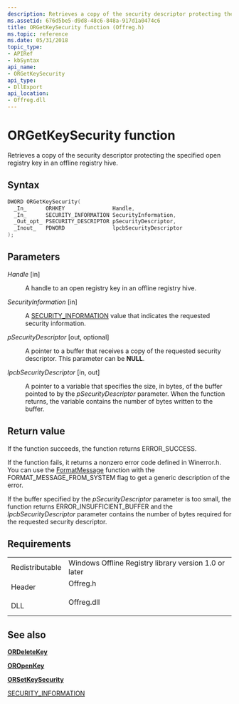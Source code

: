```yaml
---
description: Retrieves a copy of the security descriptor protecting the specified open registry key in an offline registry hive.
ms.assetid: 676d5be5-d9d8-48c6-848a-917d1a0474c6
title: ORGetKeySecurity function (Offreg.h)
ms.topic: reference
ms.date: 05/31/2018
topic_type: 
- APIRef
- kbSyntax
api_name: 
- ORGetKeySecurity
api_type: 
- DllExport
api_location: 
- Offreg.dll
---
```


# ORGetKeySecurity function

Retrieves a copy of the security descriptor protecting the specified open registry key in an offline registry hive.

## Syntax


```C++
DWORD ORGetKeySecurity(
  _In_      ORHKEY               Handle,
  _In_      SECURITY_INFORMATION SecurityInformation,
  _Out_opt_ PSECURITY_DESCRIPTOR pSecurityDescriptor,
  _Inout_   PDWORD               lpcbSecurityDescriptor
);
```



## Parameters

<dl> <dt>

*Handle* \[in\]
</dt> <dd>

A handle to an open registry key in an offline registry hive.

</dd> <dt>

*SecurityInformation* \[in\]
</dt> <dd>

A [SECURITY\_INFORMATION](../secauthz/security-information.md) value that indicates the requested security information.

</dd> <dt>

*pSecurityDescriptor* \[out, optional\]
</dt> <dd>

A pointer to a buffer that receives a copy of the requested security descriptor. This parameter can be **NULL**.

</dd> <dt>

*lpcbSecurityDescriptor* \[in, out\]
</dt> <dd>

A pointer to a variable that specifies the size, in bytes, of the buffer pointed to by the *pSecurityDescriptor* parameter. When the function returns, the variable contains the number of bytes written to the buffer.

</dd> </dl>

## Return value

If the function succeeds, the function returns ERROR\_SUCCESS.

If the function fails, it returns a nonzero error code defined in Winerror.h. You can use the [FormatMessage](/windows/win32/api/winbase/nf-winbase-formatmessage) function with the FORMAT\_MESSAGE\_FROM\_SYSTEM flag to get a generic description of the error.

If the buffer specified by the *pSecurityDescriptor* parameter is too small, the function returns ERROR\_INSUFFICIENT\_BUFFER and the *lpcbSecurityDescriptor* parameter contains the number of bytes required for the requested security descriptor.

## Requirements



|                            |                                                                                       |
|----------------------------|---------------------------------------------------------------------------------------|
| Redistributable<br/> | Windows Offline Registry library version 1.0 or later<br/>                      |
| Header<br/>          | <dl> <dt>Offreg.h</dt> </dl>   |
| DLL<br/>             | <dl> <dt>Offreg.dll</dt> </dl> |



## See also

<dl> <dt>

[**ORDeleteKey**](ordeletekey.md)
</dt> <dt>

[**OROpenKey**](oropenkey.md)
</dt> <dt>

[**ORSetKeySecurity**](orsetkeysecurity.md)
</dt> <dt>

[SECURITY\_INFORMATION](../secauthz/security-information.md)
</dt> </dl>

 

 
